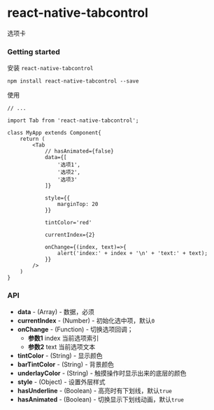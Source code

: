 # react-native-tabcontrol

选项卡

### Getting started

安装 `react-native-tabcontrol`

	npm install react-native-tabcontrol --save

使用

	// ...
	
	import Tab from 'react-native-tabcontrol';
	
	class MyApp extends Component{
		return (
			<Tab
				// hasAnimated={false}
				data={[
					'选项1',
					'选项2',
					'选项3'
				]}

				style={{
					marginTop: 20
				}}

				tintColor='red'

				currentIndex={2}

				onChange={(index, text)=>{
				 	alert('index:' + index + '\n' + 'text:' + text);
				}}
			/>
		)
	}


### API

- **data** - (Array) - 数据，必须
- **currentIndex** - (Number) - 初始化选中项，默认`0`
- **onChange** - (Function) - 切换选项回调；
	- **参数1** index 当前选项索引
	- **参数2** text 当前选项文本
- **tintColor** - (String) - 显示颜色
- **barTintColor** - (String) - 背景颜色
- **underlayColor** - (String) - 触摸操作时显示出来的底层的颜色
- **style** - (Object) - 设置外层样式
- **hasUnderline** - (Boolean) - 高亮时有下划线，默认`true`
- **hasAnimated** - (Boolean) - 切换显示下划线动画，默认`true`
